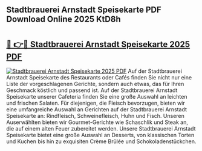 ## Stadtbrauerei Arnstadt Speisekarte PDF Download Online 2025 KtD8h

# <h2><a href="http://gcci5lc.nevu.top/?p=Stadtbrauerei+Arnstadt+Speisekarte">🔗 👉🔴 Stadtbrauerei Arnstadt Speisekarte 2025 PDF</a></h2>

[![Stadtbrauerei Arnstadt Speisekarte 2025 PDF](https://i.imgur.com/dBaPXMq.png)](http://gcci5lc.nevu.top/?p=Stadtbrauerei+Arnstadt+Speisekarte)
Auf der Stadtbrauerei Arnstadt Speisekarte des Restaurants oder Cafés finden Sie nicht nur eine Liste der vorgeschlagenen Gerichte, sondern auch etwas, das für Ihren Geschmack köstlich und passend ist. Auf der Stadtbrauerei Arnstadt Speisekarte unserer Cafeteria finden Sie eine große Auswahl an leichten und frischen Salaten. Für diejenigen, die Fleisch bevorzugen, bieten wir eine umfangreiche Auswahl an Gerichten auf der Stadtbrauerei Arnstadt Speisekarte an: Rindfleisch, Schweinefleisch, Huhn und Fisch. Unseren Auserwählten bieten wir Gourmet-Gerichte wie Schaschlik und Steak an, die auf einem alten Feuer zubereitet werden. Unsere Stadtbrauerei Arnstadt Speisekarte bietet eine große Auswahl an Desserts, von klassischen Torten und Kuchen bis hin zu exquisiten Crème Brûlée und Schokoladenstückchen.
